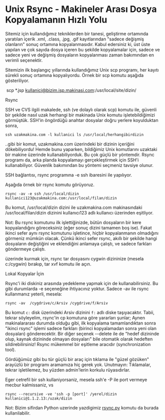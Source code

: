 # Unix Rsync - Makineler Arası Dosya Kopyalamanın Hızlı Yolu

Sitemiz için kullandığımız tekniklerden bir tanesi, geliştirme
ortamında yaratılan içerik .xml, .class, .jpg, .gif kayıtlarından
"sadece değişmiş olanların" sonuç ortamına kopyalanmasıdır. Kabul
edersiniz ki, üst üste yapılan ve çok sayıda dosya içeren bu şekilde
kopyalamalar için, sadece ve sadece yeni ve değişmiş dosyaların
kopyalanması zaman bakımından en verimli seçenektir.

Sitemizin ilk başlangıç yıllarında kullandığımız Unix scp programı,
her kayıtı sürekli sonuç ortamına kopyalıyordu. Örnek bir scp komutu
aşağıda gösteriliyor.

 scp *.jsp kullanici@bizim.isp.makinasi.com:/usr/local/site/dizin/

Rsync

SSH ve CVS ilgili makalede, ssh (ve dolaylı olarak scp) komutu ile,
güvenli bir şekilde nasıl uzak herhangi bir makinada Unix komutu
işletebildiğimizi görmüştük. SSH'in öngördüğü anahtar dosyalar doğru
yerlere koyulduktan sonra,

```
ssh uzakmakina.com -l kullanici ls /usr/local/herhangibirdizin
```

..gibi bir komut, uzakmakina.com üzerindeki bir dizinin içeriğini dökebiliyordu! Hemde bunu yaparken, bildiğimiz Unix komutlarını uzaktaki bir makine üzerinde kullanabiliyorduk. Bu çok güçlü bir yöntemdir. Rsync programı da, arka planda kopyalamayı gerçekleştirmek için SSH'i kullanabiliyor. Güvenlik bakımından bu yöntemi seçmeniz tavsiye olunur.

SSH bağlantısı, rsync programına -e ssh ibaresini ile yapılıyor.

Aşağıda örnek bir rsync komutu görüyoruz.

```
rsync -av -e ssh /usr/local/dizin kullanici123@uzakmakina.com:/usr/local/filan/dizin
```

Bu komut, /usr/local/dizin dizini ile uzakmakina.com makinasındaki
/usr/local/filan/dizin dizinini kullanıcı123 adlı kullanıcı üzerinden
eşitliyor.

Not: Bu rsync komutunu ilk işlettiğinizde, bütün dosyaların bir kere
kopyalandığını göreceksiniz (eğer sonuç dizini tamamen boş ise). Fakat
ikinci sefer aynı rsync komutunu işletince, hiçbir kopyalanmanın
olmadığını görmeniz mümkün olacak. Çünkü ikinci sefer rsync, akıllı
bir şekilde hangi dosyaların değiştiğini ve eklendiğini anlamaya
çalıştı, ve sadece farkları göndermeye çalıştı.


üzerinde kurmak için, rsync tar dosyasını cygwin dizininize (mesela
c:/cygwin) bırakıp, tar xvf komutu ile açın.

Lokal Kopyalar İçin

Rsync'i iki diskiniz arasında yedekleme yapmak için de
kullanabilirsiniz. Bu gibi durumlarda -e seçeneğine ihtiyacınız
yoktur. Sadece -av ile rsync kullanmanız yeterli, mesela:


```
rsync -av  /cygdrive/c/Arsiv /cygdrive/f/Arsiv
```

Bu komut `c:` disk üzerindeki Arsiv dizinini `f:` adlı diske
taşıyacaktır. Tabii, tekrar söyleyelim, rsync'in cp komutuna göre
yararları şunlar; Aynen makinalararası durumda olduğu gibi, ilk
kopyalama tamamlandıktan sonra "ikinci rsync" işlemi sadece farkları
(birinci kopyalamadan sonra yeni olan dosyaları) gönderecektir. Bir
diğer seçenek --delete ile de "hedef dizininde olup, kaynak dizininde
olmayan dosyaları" bile otomatik olarak hedeften sildirebilirsiniz!
Rsync mükemmel bir eşitleme aracıdır (synchronization tool).


Gördüğümüz gibi bu tür güçlü bir araç için tıklama ile "güzel gözüken"
arayüzlü bir programı aramamıza hiç gerek yok. Unutmayın: Tıklamalar,
tekrar işletilemez, bu yüzden admin'lerin korkulu rüyasıdırlar.

Eger cetrefil bir ssh kullaniyorsaniz, mesela ssh'e -P ile port
vermeye mecbur kalmissaniz, vs

```
rsync --recursive -ve 'ssh -p [port]' /yerel/dizin kullanici@1.1.2.13:/uzak/dizin
```

Not: Bizim sifirdan Python uzerinde yazdigimiz [rsync.py](https://github.com/burakbayramli/kod/blob/master/rsync.py)
komutu da burada kullanilabilir.






